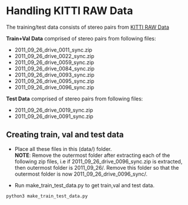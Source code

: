 # Handling KITTI RAW Data
The training/test data consists of stereo pairs from [KITTI RAW Data](http://www.cvlibs.net/datasets/kitti/raw_data.php) 

**Train+Val Data** comprised of stereo pairs from following files:
- 2011_09_26_drive_0011_sync.zip
- 2011_09_26_drive_0022_sync.zip
- 2011_09_26_drive_0059_sync.zip
- 2011_09_26_drive_0084_sync.zip
- 2011_09_26_drive_0093_sync.zip
- 2011_09_26_drive_0095_sync.zip
- 2011_09_26_drive_0096_sync.zip

**Test Data** comprised of stereo pairs from following files:
- 2011_09_26_drive_0019_sync.zip
- 2011_09_26_drive_0091_sync.zip

## Creating train, val and test data
- Place all these files in this (data/) folder.  
**NOTE**: Remove the outermost folder after extracting each of the following zip files, i.e if 2011_09_26_drive_0096_sync.zip
is extracted, then outermost folder is 2011_09_26/. Remove this folder so that the outermost folder is 
now 2011_09_26_drive_0096_sync/.  

- Run make_train_test_data.py to get train,val and test data.
```
python3 make_train_test_data.py
```
